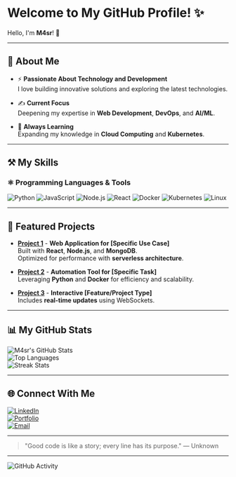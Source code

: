 # Welcome to My GitHub Profile! ✨

Hello, I'm **M4sr**! 🚀

---

## 🌟 About Me

- ⚡ **Passionate About Technology and Development**  
  I love building innovative solutions and exploring the latest technologies.

- ✍️ **Current Focus**  
  Deepening my expertise in **Web Development**, **DevOps**, and **AI/ML**.

- 🌱 **Always Learning**  
  Expanding my knowledge in **Cloud Computing** and **Kubernetes**.

---

## ⚒️ My Skills

### ⚛ Programming Languages & Tools

![Python](https://img.shields.io/badge/-Python-3776AB?logo=python&logoColor=white&style=flat-square)
![JavaScript](https://img.shields.io/badge/-JavaScript-F7DF1E?logo=javascript&logoColor=white&style=flat-square)
![Node.js](https://img.shields.io/badge/-Node.js-339933?logo=node.js&logoColor=white&style=flat-square)
![React](https://img.shields.io/badge/-React-61DAFB?logo=react&logoColor=white&style=flat-square)
![Docker](https://img.shields.io/badge/-Docker-2496ED?logo=docker&logoColor=white&style=flat-square)
![Kubernetes](https://img.shields.io/badge/-Kubernetes-326CE5?logo=kubernetes&logoColor=white&style=flat-square)
![Linux](https://img.shields.io/badge/-Linux-FCC624?logo=linux&logoColor=white&style=flat-square)

---

## 📝 Featured Projects

- [**Project 1**](https://github.com/M4sr/project1) - **Web Application for [Specific Use Case]**  
  Built with **React**, **Node.js**, and **MongoDB**.  
  Optimized for performance with **serverless architecture**.

- [**Project 2**](https://github.com/M4sr/project2) - **Automation Tool for [Specific Task]**  
  Leveraging **Python** and **Docker** for efficiency and scalability.

- [**Project 3**](https://github.com/M4sr/project3) - **Interactive [Feature/Project Type]**  
  Includes **real-time updates** using WebSockets.

---

## 📊 My GitHub Stats

![M4sr's GitHub Stats](https://github-readme-stats.vercel.app/api?username=M4sr&show_icons=true&theme=radical)  
![Top Languages](https://github-readme-stats.vercel.app/api/top-langs/?username=M4sr&layout=compact&theme=radical)  
![Streak Stats](https://github-readme-streak-stats.herokuapp.com/?user=M4sr&theme=radical&hide_border=true)

---

## 🌐 Connect With Me

[![LinkedIn](https://img.shields.io/badge/-LinkedIn-0077B5?logo=linkedin&logoColor=white&style=flat-square)](https://www.linkedin.com/in/username)  
[![Portfolio](https://img.shields.io/badge/-Portfolio-000?style=flat-square)](https://yourportfolio.com)  
[![Email](https://img.shields.io/badge/-Email-D14836?logo=gmail&logoColor=white&style=flat-square)](mailto:youremail@example.com)

---

> "Good code is like a story; every line has its purpose." — Unknown

---

![GitHub Activity](https://github-readme-activity-graph.cyclic.app/graph?username=M4sr&theme=radical)
```
